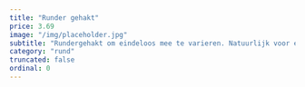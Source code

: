 ```yaml
---
title: "Runder gehakt"
price: 3.69
image: "/img/placeholder.jpg"
subtitle: "Rundergehakt om eindeloos mee te varieren. Natuurlijk voor een gewone gehaktbal, maar ook voor snackballetjes of soepballetjes of gebruik het geruld in pastasaus en ovengerechten."
category: "rund"
truncated: false
ordinal: 0
---
```

